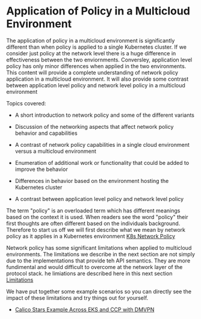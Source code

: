 
# Application of Policy in a Multicloud Environment

The application of policy in a multicloud environment is significantly different than
when policy is applied to a single Kubernetes cluster.  If we consider just policy
at the network level there is a huge difference in effectiveness between the two
enviornments.  Conversley, application level policy has only minor differences
when applied in the two environments.   This content will provide a complete
understanding of network policy application in a multicloud environment. It 
will also provide some contrast between application level policy and network
level policy in a multicloud environment

Topics covered:

* A short introduction to network policy and some of the different variants

* Discussion of the networking aspects that affect network policy behavior and capabilities

* A contrast of network policy capabilities in a single cloud environment versus a multicloud environment

* Enumeration of additional work or functionality that could be added to improve the behavior

* Differences in behavior based on the environment hosting the Kubernetes cluster

* A contrast between application level policy and network level policy

The term "policy" is an overloaded term which has different meanings based on the context it
is used.  When readers see the word "policy" their first thoughts are often different based on
the individuals background.  Therefore to start us off we will first describe what we mean by
network policy as it applies in a Kubernetes environment
[K8s Network Policy](https://github.com/john-a-joyce/multicloud-integrations/blob/network-policy-struct/Multicloud%20Network%20Policy/k8s_network_polcy.md#network-policy)

Network policy has some significant limitations when applied to multicloud environments.
The limitations we describe in the next section are not simply due to the implementations
that provide teh API semantics.  They are more fundimental and would difficult to
overcome at the network layer of the protocol stack.  he limiations are described
here in this next section 
[Limitations](https://github.com/john-a-joyce/multicloud-integrations/blob/network-policy-struct/Multicloud%20Network%20Policy/limitations.md#network-policy-limitations)

We have put together some example scenarios so you can directly see the impact of these limitations
and try things out for yourself.

* [Calico Stars Example Across EKS and CCP with DMVPN](examples/dmvpn_eks_ccp_calico_stars.md)
